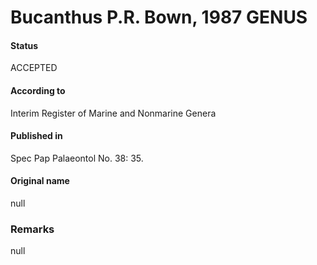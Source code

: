 Bucanthus P.R. Bown, 1987 GENUS
=======

#### Status
ACCEPTED

#### According to
Interim Register of Marine and Nonmarine Genera

#### Published in
Spec Pap Palaeontol No. 38: 35.

#### Original name
null

### Remarks
null